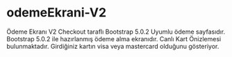 # odemeEkrani-V2
Ödeme Ekranı V2 Checkout taraflı Bootstrap 5.0.2 Uyumlu ödeme sayfasıdır.
Bootstrap 5.0.2 ile hazırlanmış ödeme alma ekranıdır. Canlı Kart Önizlemesi bulunmaktadır. Girdiğiniz kartın visa veya mastercard olduğunu gösteriyor.


